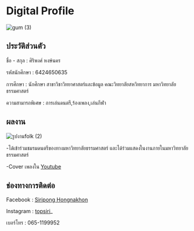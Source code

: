 # Digital Profile
![gum (3)](https://user-images.githubusercontent.com/93911361/143854612-475b8f47-6c67-4b81-8882-0453b1ddf149.jpg)

## ประวัติส่วนตัว

ชื่อ - สกุล : ศิริพงศ์ หงษ์นคร

รหัสนักศึกษา : 6424650635

การศีกษา : นักศึกษา สาขาวิชาวิทยาศาสตร์และข้อมูล คณะวิทยาลัยสหวิทยาการ มหาวิทยาลัยธรรมศาสตร์  

ความสามารถพิเศษ : การเล่นดนตรี,ร้องเพลง,เล่นกีฬา

## ผลงาน

![รูปงานfolk (2)](https://user-images.githubusercontent.com/93911361/143860079-b854cba9-f2e0-4f9a-9376-483f6e8c48cd.JPG)

-ได้เข้าร่วมชมรมดนตรีของทางมหาวิทยาลัยธรรมศาสตร์ และได้ร่วมแสดงในงานภายในมหาวิทยาลัยธรรมศาสตร์

-Cover เพลงใน [Youtube](https://www.youtube.com/channel/UC7d8HW5Auql65hx5fcySPsg)

## ช่องทางการติดต่อ

Facebook : [Siripong Hongnakhon](https://www.facebook.com/topsiri.hon/)

Instagram : [topsiri](https://www.instagram.com/topsiri_/)_

เบอร์โทร : 065-1199952

